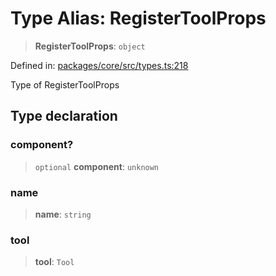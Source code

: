 # Type Alias: RegisterToolProps

> **RegisterToolProps**: `object`

Defined in: [packages/core/src/types.ts:218](https://github.com/GeoDaCenter/openassistant/blob/37d127dc7a76d6b5cf9de906c055e4c904e3dfed/packages/core/src/types.ts#L218)

Type of RegisterToolProps

## Type declaration

### component?

> `optional` **component**: `unknown`

### name

> **name**: `string`

### tool

> **tool**: `Tool`
